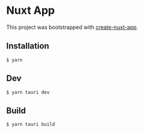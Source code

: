 # Nuxt App

This project was bootstrapped with
[create-nuxt-app](https://github.com/nuxt/create-nuxt-app/).

## Installation

```
$ yarn
```

## Dev

```
$ yarn tauri dev
```

## Build

```
$ yarn tauri build
```

